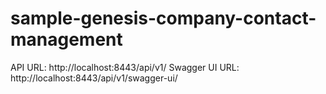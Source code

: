 # sample-genesis-company-contact-management

API URL: http://localhost:8443/api/v1/
Swagger UI URL: http://localhost:8443/api/v1/swagger-ui/
